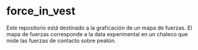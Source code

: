 # force_in_vest

Este repositorio está destinado a la graficación de un mapa de fuerzas. 
El mapa de fuerzas corresponde a la data experimental en un chaleco que mide las fuerzas de contacto sobre peatón. 
